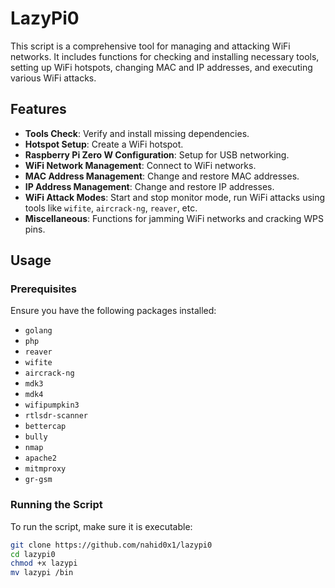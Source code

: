 # LazyPi0

This script is a comprehensive tool for managing and attacking WiFi networks. It includes functions for checking and installing necessary tools, setting up WiFi hotspots, changing MAC and IP addresses, and executing various WiFi attacks.

## Features

- **Tools Check**: Verify and install missing dependencies.
- **Hotspot Setup**: Create a WiFi hotspot.
- **Raspberry Pi Zero W Configuration**: Setup for USB networking.
- **WiFi Network Management**: Connect to WiFi networks.
- **MAC Address Management**: Change and restore MAC addresses.
- **IP Address Management**: Change and restore IP addresses.
- **WiFi Attack Modes**: Start and stop monitor mode, run WiFi attacks using tools like `wifite`, `aircrack-ng`, `reaver`, etc.
- **Miscellaneous**: Functions for jamming WiFi networks and cracking WPS pins.

## Usage

### Prerequisites

Ensure you have the following packages installed:
- `golang`
- `php`
- `reaver`
- `wifite`
- `aircrack-ng`
- `mdk3`
- `mdk4`
- `wifipumpkin3`
- `rtlsdr-scanner`
- `bettercap`
- `bully`
- `nmap`
- `apache2`
- `mitmproxy`
- `gr-gsm`

### Running the Script

To run the script, make sure it is executable:

```sh
git clone https://github.com/nahid0x1/lazypi0
cd lazypi0
chmod +x lazypi
mv lazypi /bin
